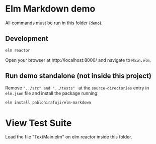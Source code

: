 # Elm Markdown demo

All commands must be run in this folder (`demo`).

## Development

```sh
elm reactor
```

Open your browser at http://localhost:8000/ and navigate to `Main.elm`.


## Run demo standalone (not inside this project)

Remove `"../src" and "../tests" ` at the `source-directories` entry in `elm.json` file and install the package running:

```sh
elm install pablohirafuji/elm-markdown
```

# View Test Suite

Load the file "TextMain.elm" on elm reactor inside this folder.
